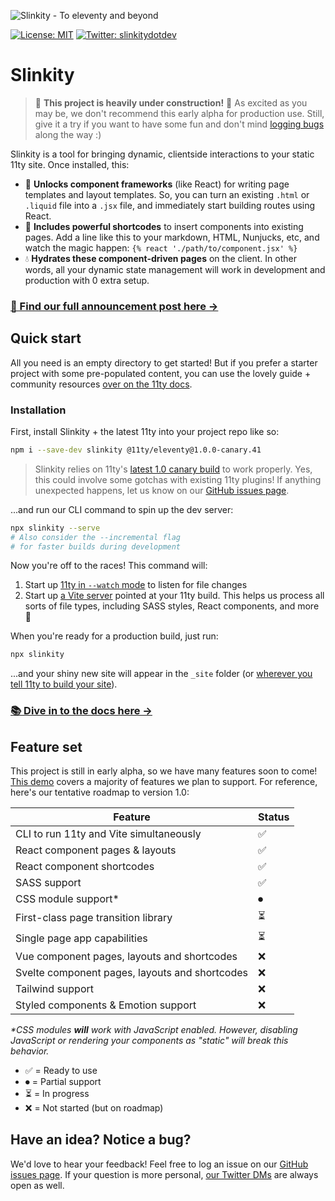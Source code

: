 ![Slinkity - To eleventy and beyond](https://slinkity.dev/assets/og-image-banner.jpg)

[![License: MIT](https://img.shields.io/badge/License-MIT-yellow.svg)](https://github.com/Holben888/slinkity/blob/main/LICENSE.md)
[![Twitter: slinkitydotdev](https://img.shields.io/twitter/follow/slinkitydotdev.svg?style=social)](https://twitter.com/slinkitydotdev)

# Slinkity

> 🚧 **This project is heavily under construction!** 🚧 As excited as you may be, we don't recommend this early alpha for production use. Still, give it a try if you want to have some fun and don't mind [logging bugs](https://github.com/Holben888/slinkity/issues) along the way :)

Slinkity is a tool for bringing dynamic, clientside interactions to your static 11ty site. Once installed, this:

- 🚀 **Unlocks component frameworks** (like React) for writing page templates and layout templates. So, you can turn an existing `.html` or `.liquid` file into a `.jsx` file, and immediately start building routes using React.
- 🔖 **Includes powerful shortcodes** to insert components into existing pages. Add a line like this to your markdown, HTML, Nunjucks, etc, and watch the magic happen: `{% react './path/to/component.jsx' %}`
- 💧 **Hydrates these component-driven pages** on the client. In other words, all your dynamic state management will work in development and production with 0 extra setup.

### [📣 Find our full announcement post here →](https://slinkity.dev/)

## Quick start

All you need is an empty directory to get started! But if you prefer a starter project with some pre-populated content, you can use the lovely guide + community resources [over on the 11ty docs](https://www.11ty.dev/docs/getting-started/).

### Installation

First, install Slinkity + the latest 11ty into your project repo like so:

```bash
npm i --save-dev slinkity @11ty/eleventy@1.0.0-canary.41
```

> Slinkity relies on 11ty's [latest 1.0 canary build](https://www.npmjs.com/package/@11ty/eleventy/v/1.0.0-canary.41) to work properly. Yes, this could involve some gotchas with existing 11ty plugins! If anything unexpected happens, let us know on our [GitHub issues page](https://github.com/Holben888/slinkity/issues).

...and run our CLI command to spin up the dev server:

```bash
npx slinkity --serve
# Also consider the --incremental flag
# for faster builds during development
```

Now you're off to the races! This command will:

1. Start up [11ty in `--watch` mode](https://www.11ty.dev/docs/usage/#re-run-eleventy-when-you-save) to listen for file changes
2. Start up [a Vite server](https://vitejs.dev/guide/#index-html-and-project-root) pointed at your 11ty build. This helps us process all sorts of file types, including SASS styles, React components, and more 🚀

When you're ready for a production build, just run:

```bash
npx slinkity
```

...and your shiny new site will appear in the `_site` folder (or [wherever you tell 11ty to build your site](https://www.11ty.dev/docs/config/#output-directory)).

### [📚 Dive in to the docs here →](https://slinkity.dev/docs/quick-start/)

## Feature set

This project is still in early alpha, so we have many features soon to come! [This demo](https://twitter.com/BHolmesDev/status/1404427102032740353?s=20) covers a majority of features we plan to support. For reference, here's our tentative roadmap to version 1.0:

| Feature                                         | Status |
| ----------------------------------------------- | ------ |
| CLI to run 11ty and Vite simultaneously         | ✅ | 
| React component pages & layouts                 | ✅ | 
| React component shortcodes                      | ✅ |
| SASS support                                    | ✅ |
| CSS module support*                             | ⏺ |
| First-class page transition library             | ⏳ |
| Single page app capabilities                    | ⏳ |
| Vue component pages, layouts and shortcodes     | ❌ |
| Svelte component pages, layouts and shortcodes  | ❌ |
| Tailwind support                                | ❌ |
| Styled components & Emotion support             | ❌ |

_*CSS modules **will** work with JavaScript enabled. However, disabling JavaScript or rendering your components as "static" will break this behavior._

- ✅ = Ready to use
- ⏺ = Partial support
- ⏳ = In progress
- ❌ = Not started (but on roadmap)

## Have an idea? Notice a bug?

We'd love to hear your feedback! Feel free to log an issue on our [GitHub issues page](https://github.com/Holben888/slinkity/issues). If your question is more personal, [our Twitter DMs](https://twitter.com/slinkitydotdev) are always open as well.
